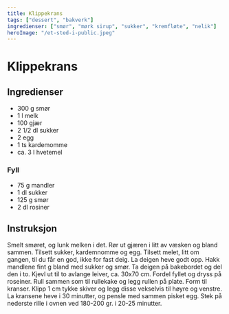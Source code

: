```yaml
---
title: Klippekrans
tags: ["dessert", "bakverk"]
ingredienser: ["smør", "mørk sirup", "sukker", "kremfløte", "nelik"]
heroImage: "/et-sted-i-public.jpeg"
---
```


# Klippekrans

## Ingredienser

- 300 g smør
- 1 l melk
- 100 gjær
- 2 1/2 dl sukker
- 2 egg
- 1 ts kardemomme
- ca. 3 l hvetemel

### Fyll

- 75 g mandler
- 1 dl sukker
- 125 g smør
- 2 dl rosiner

## Instruksjon

Smelt smøret, og lunk melken i det. Rør ut gjæren i litt av væsken og bland sammen. Tilsett sukker, kardemnomme og egg. Tilsett melet, litt om gangen, til du får en god, ikke for fast deig. La deigen heve godt opp. Hakk mandlene fint g bland med sukker og smør. Ta deigen på bakebordet og del den i to. Kjevl ut til to avlange leiver, ca. 30x70 cm. Fordel fyllet og dryss på roseiner. Rull sammen som til rullekake og legg rullen på plate. Form til kranser. Klipp 1 cm tykke skiver og legg disse vekselvis til høyre og venstre. La kransene heve i 30 minutter, og pensle med sammen pisket egg. Stek på nederste rille i ovnen ved 180-200 gr. i 20-25 minutter.
